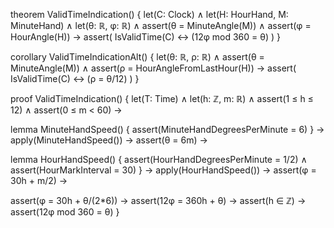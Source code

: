 theorem ValidTimeIndication() {
  let(C: Clock) ∧
  let(H: HourHand, M: MinuteHand) ∧
  let(θ: ℝ, φ: ℝ) ∧
  assert(θ = MinuteAngle(M)) ∧
  assert(φ = HourAngle(H)) →
  assert(
    IsValidTime(C) ↔ (12φ mod 360 = θ)
  )
}

corollary ValidTimeIndicationAlt() {
  let(θ: ℝ, ρ: ℝ) ∧
  assert(θ = MinuteAngle(M)) ∧
  assert(ρ = HourAngleFromLastHour(H)) →
  assert(
    IsValidTime(C) ↔ (ρ = θ/12)
  )
}

proof ValidTimeIndication() {
  let(T: Time) ∧
  let(h: ℤ, m: ℝ) ∧
  assert(1 ≤ h ≤ 12) ∧
  assert(0 ≤ m < 60) →
  
  lemma MinuteHandSpeed() {
    assert(MinuteHandDegreesPerMinute = 6)
  } →
  apply(MinuteHandSpeed()) →
  assert(θ = 6m) →
  
  lemma HourHandSpeed() {
    assert(HourHandDegreesPerMinute = 1/2) ∧
    assert(HourMarkInterval = 30)
  } →
  apply(HourHandSpeed()) →
  assert(φ = 30h + m/2) →
  
  assert(φ = 30h + θ/(2*6)) →
  assert(12φ = 360h + θ) →
  assert(h ∈ ℤ) →
  assert(12φ mod 360 = θ)
}